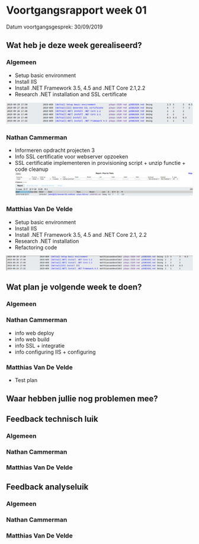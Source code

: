 # Voortgangsrapport week 01

Datum voortgangsgesprek: 30/09/2019


## Wat heb je deze week gerealiseerd?

### Algemeen

* Setup basic environment
* Install IIS
* Install .NET Framework 3.5, 4.5 and .NET Core 2.1,2.2
* Research .NET installation and SSL certificate

![Time-per-assignment](images/week01-time-per-assignment.png)


### Nathan Cammerman
* Informeren opdracht projecten 3
* Info SSL certificatie voor webserver opzoeken
* SSL certificatie implementeren in provisioning script + unzip functie + code cleanup
![Time-registration-week01-nathancammerman](images/week01-nathancammerman.png)


### Matthias Van De Velde

* Setup basic environment
* Install IIS
* Install .NET Framework 3.5, 4.5 and .NET Core 2.1, 2.2
* Research .NET installation
* Refactoring code

![Time-registration-week01-matthiasvandevelde](images/week01-matthiasvandevelde.png)  


## Wat plan je volgende week te doen?

### Algemeen

### Nathan Cammerman

* info web deploy
* info web build
* info SSL + integratie
* info configuring IIS + configuring
### Matthias Van De Velde

* Test plan


## Waar hebben jullie nog problemen mee?


## Feedback technisch luik

### Algemeen

### Nathan Cammerman
### Matthias Van De Velde


## Feedback analyseluik

### Algemeen

### Nathan Cammerman
### Matthias Van De Velde

